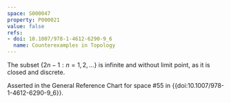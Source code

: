 ```yaml
---
space: S000047
property: P000021
value: false
refs:
- doi: 10.1007/978-1-4612-6290-9_6
  name: Counterexamples in Topology
---
```


The subset $\{2n-1:n=1,2,\dots\}$ is infinite and without limit point, as it is closed and discrete.

Asserted in the General Reference Chart for space #55 in
{{doi:10.1007/978-1-4612-6290-9_6}}.
